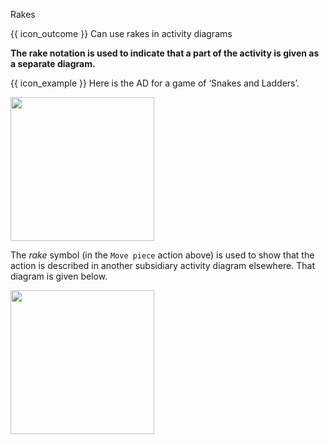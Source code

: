 <span id="title">Rakes</span>

<span id="prereqs"></span>

<span id="outcomes">{{ icon_outcome }} Can use rakes in activity diagrams</span>

<div id="body">

**The rake notation is used to indicate that a part of the activity is given as a separate diagram.**

<tip-box> 

{{ icon_example }} Here is the AD for a game of  ‘Snakes and Ladders’.

<img src="{{baseUrl}}/uml/activityDiagrams/basicNotations/rakes/images/snakesAndLadders.png" height="230" />
<p/>


The _rake_ symbol (in the `Move piece` action above) is used to show that the action is described in another subsidiary activity diagram elsewhere. That diagram is given below.

<img src="{{baseUrl}}/uml/activityDiagrams/basicNotations/rakes/images/movePiece.png" height="230" />
<p/>
</tip-box>

</div>

<div id="extras">
</div>